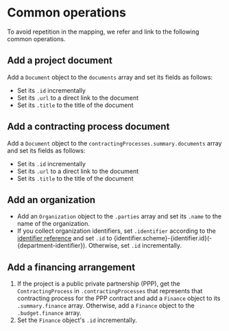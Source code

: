 # Common operations

To avoid repetition in the mapping, we refer and link to the following common operations.

## Add a project document

Add a `Document` object to the `documents` array and set its fields as follows:

* Set its `.id` incrementally
* Set its `.url` to a direct link to the document
* Set its `.title` to the title of the document

## Add a contracting process document

Add a `Document` object to the `contractingProcesses.summary.documents` array and set its fields as follows:

* Set its `.id` incrementally
* Set its `.url` to a direct link to the document
* Set its `.title` to the title of the document

## Add an organization

* Add an `Organization` object to the `.parties` array and set its `.name` to the name of the organization.
* If you collect organization identifiers, set `.identifier` according to the [identifier reference](../reference/schema.md#identifier) and set `.id` to {identifier.scheme}-{identifier.id}(-{department-identifier}). Otherwise, set `.id` incrementally.

## Add a financing arrangement

1. If the project is a public private partnership (PPP), get the `ContractingProcess` in `.contractingProcesses` that represents that contracting process for the PPP contract and add a `Finance` object to its `.summary.finance` array. Otherwise, add a `Finance` object to the `.budget.finance` array.
2. Set the `Finance` object's `.id` incrementally.
